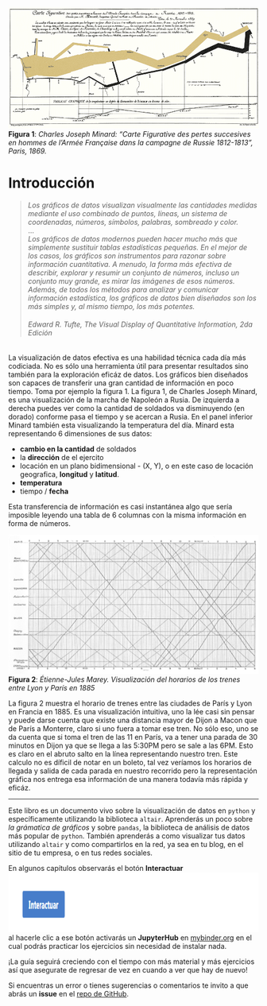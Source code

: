 ![Marcha de Napoleón](images/napoleon.gif)
<br>**Figura 1**: _Charles Joseph Minard: “Carte Figurative des pertes succesives en hommes de l’Armée Française dans la campagne de Russie 1812-1813”, Paris, 1869._
# Introducción

>_Los gráficos de datos visualizan visualmente las cantidades medidas mediante el uso combinado de puntos, líneas, un sistema de coordenadas, números, símbolos, palabras, sombreado y color._<br>...<br>
_Los gráficos de datos modernos pueden hacer mucho más que simplemente sustituir tablas estadísticas pequeñas. En el mejor de los casos, los gráficos son instrumentos para razonar sobre información cuantitativa. A menudo, la forma más efectiva de describir, explorar y resumir un conjunto de números, incluso un conjunto muy grande, es mirar las imágenes de esos números. Además, de todos los métodos para analizar y comunicar información estadística, los gráficos de datos bien diseñados son los más simples y, al mismo tiempo, los más potentes._ <br>
> ###### Edward R. Tufte, *The Visual Display of Quantitative Information*, 2da Edición


La visualización de datos efectiva es una habilidad técnica cada día más codiciada. No es sólo una herramienta útil para presentar resultados sino también para la exploración eficáz de datos. 
Los gráficos bien diseñados son capaces de transferir una gran cantidad de información en poco tiempo. Toma por ejemplo la figura 1. La figura 1, de Charles Joseph Minard, es una visualización de la marcha de Napoleón a Rusia. De izquierda a derecha puedes ver como la cantidad de soldados va disminuyendo (en dorado) conforme pasa el tiempo y se acercan a Rusia. En el panel inferior Minard también esta visualizando la temperatura del día. Minard esta representando 6 dimensiones de sus datos:
* **cambio en la cantidad** de soldados
* la **dirección** de el ejercito
* locación en un plano bidimensional - (X, Y), o en este caso de locación geografica, **longitud** y **latitud**.
* **temperatura**
* tiempo / **fecha**

Esta transferencia de información es casi instantánea algo que sería imposible leyendo una tabla de 6 columnas con la misma información en forma de números.

![paris](images/paris.jpeg)
<br>**Figura 2**: _Étienne-Jules Marey. Visualización del horarios de los trenes entre Lyon y París en 1885_

La figura 2 muestra el horario de trenes entre las ciudades de París y Lyon en Francia en 1885. Es una visualización intuitiva, uno la lée casi sin pensar y puede darse cuenta que existe una distancia mayor de Dijon a Macon que de París a Monterre, claro si uno fuera a tomar ese tren. No sólo eso, uno se da cuenta que si toma el tren de las 11 en París, va a tener una parada de 30 minutos en Dijon ya que se llega a las 5:30PM pero se sale a las 6PM. Esto es claro en el abruto salto en la línea representando nuestro tren. Este calculo no es díficil de notar en un boleto, tal vez veríamos los horarios de llegada y salida de cada parada en nuestro recorrido pero la representación gráfica nos entrega esa información de una manera todavía más rápida y eficáz.

*** 

Este libro es un documento vivo sobre la visualización de datos en `python` y específicamente utilizando la biblioteca `altair`. Aprenderás un poco sobre _la grámatica de gráficos_ y sobre `pandas`, la biblioteca de análisis de datos más popular de `python`. También aprenderás a como visualizar tus datos utilizando `altair` y como compartirlos en la red, ya sea en tu blog, en el sitio de tu empresa, o en tus redes sociales. 

En algunos capítulos observarás el botón __Interactuar__<br>
<img src="images/interactuar.png" alt="Interactuar" height="120">
<br> al hacerle clic a ese botón activarás un __JupyterHub__ en [mybinder.org](https://mybinder.org) en el cual podrás practicar los ejercicios sin necesidad de instalar nada. 

¡La guía seguirá creciendo con el tiempo con más material y más ejercicios así que asegurate de regresar de vez en cuando a ver que hay de nuevo!

Si encuentras un error o tienes sugerencias o comentarios te invito a que abrás un __issue__ en el [repo de GitHub](https://github.com/cimarron-io/guia-altair/issues).
